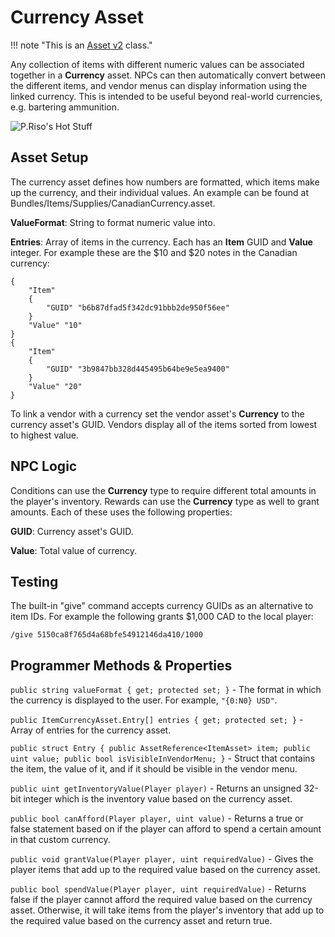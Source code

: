 # Currency Asset

!!! note "This is an [Asset v2](AssetTypes/AssetsV2.md) class."

Any collection of items with different numeric values can be associated together in a __Currency__ asset. NPCs can then automatically convert between the different items, and vendor menus can display information using the linked currency. This is intended to be useful beyond real-world currencies, e.g. bartering ammunition.

![P.Riso's Hot Stuff](Images/VendorCurrency.jpg)

## Asset Setup

The currency asset defines how numbers are formatted, which items make up the currency, and their individual values. An example can be found at Bundles/Items/Supplies/CanadianCurrency.asset.

__ValueFormat__: String to format numeric value into.

__Entries__: Array of items in the currency. Each has an __Item__ GUID and __Value__ integer. For example these are the $10 and $20 notes in the Canadian currency:

    {
        "Item"
        {
            "GUID" "b6b87dfad5f342dc91bbb2de950f56ee"
        }
        "Value" "10"
    }
    {
        "Item"
        {
            "GUID" "3b9847bb328d445495b64be9e5ea9400"
        }
        "Value" "20"
    }

To link a vendor with a currency set the vendor asset's __Currency__ to the currency asset's GUID. Vendors display all of the items sorted from lowest to highest value.

## NPC Logic

Conditions can use the __Currency__ type to require different total amounts in the player's inventory. Rewards can use the __Currency__ type as well to grant amounts. Each of these uses the following properties:

__GUID__: Currency asset's GUID.

__Value__: Total value of currency.

## Testing

The built-in "give" command accepts currency GUIDs as an alternative to item IDs. For example the following grants $1,000 CAD to the local player:

    /give 5150ca8f765d4a68bfe54912146da410/1000

## Programmer Methods & Properties

`public string valueFormat { get; protected set; }` - The format in which the currency is displayed to the user. For example, `"{0:N0} USD"`.

`public ItemCurrencyAsset.Entry[] entries { get; protected set; }` - Array of entries for the currency asset.

`public struct Entry { public AssetReference<ItemAsset> item; public uint value; public bool isVisibleInVendorMenu; }` - Struct that contains the item, the value of it, and if it should be visible in the vendor menu.

`public uint getInventoryValue(Player player)` - Returns an unsigned 32-bit integer which is the inventory value based on the currency asset.

`public bool canAfford(Player player, uint value)` - Returns a true or false statement based on if the player can afford to spend a certain amount in that custom currency.

`public void grantValue(Player player, uint requiredValue)` - Gives the player items that add up to the required value based on the currency asset.

`public bool spendValue(Player player, uint requiredValue)` - Returns false if the player cannot afford the required value based on the currency asset. Otherwise, it will take items from the player's inventory that add up to the required value based on the currency asset and return true.